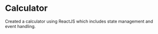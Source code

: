 # Calculator
Created a calculator using ReactJS which includes state management and event handling.
